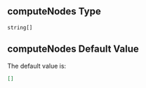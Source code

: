 ## computeNodes Type

`string[]`

## computeNodes Default Value

The default value is:

```json
[]
```
